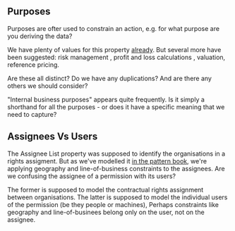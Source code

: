 ## Purposes
Purposes are ofter used to constrain an action, e.g. for what purpose are you deriving the data?

We have plenty of values for this property [already](https://w3c.github.io/market-data-odrl-profile/md-odrl-profile-draft.html#usage-0-9). But several more have been suggested: risk management , profit and loss calculations , valuation, reference pricing.

Are these all distinct? Do we have any duplications? And are there any others we should consider?

"Internal business purposes" appears quite frequently. Is it simply a shorthand for all the purposes - or does it have a specific meaning that we need to capture?

## Assignees Vs Users
The Assignee List property was supposed to identify the organisations in a rights assigment. But as we've modelled it [in the pattern book](https://w3c.github.io/market-data-odrl-profile/patterns_temp.html#assignment-patterns), we're applying geography and line-of-business constraints to the assignees. Are we confusing the assignee of a permission with its users?

The former is supposed to model the contractual rights assignment between organisations. The latter is supposed to model the individual users of the permission (be they people or machines), Perhaps constraints like geography and line-of-businees belong only on the user, not on the assignee.

